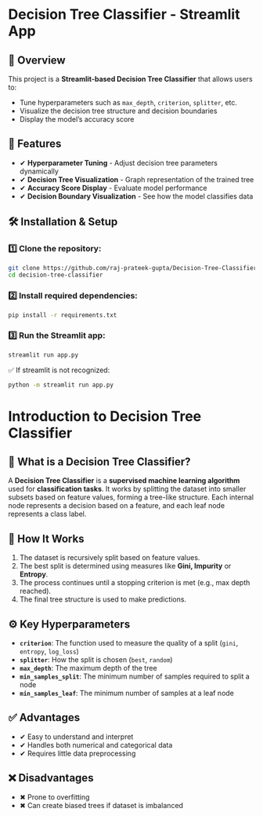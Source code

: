 # Decision Tree Classifier - Streamlit App

## 📌 Overview
This project is a **Streamlit-based Decision Tree Classifier** that allows users to:
- Tune hyperparameters such as `max_depth`, `criterion`, `splitter`, etc.
- Visualize the decision tree structure and decision boundaries
- Display the model’s accuracy score

## 🚀 Features
- ✔ **Hyperparameter Tuning** - Adjust decision tree parameters dynamically
- ✔ **Decision Tree Visualization** - Graph representation of the trained tree
- ✔ **Accuracy Score Display** - Evaluate model performance
- ✔ **Decision Boundary Visualization** - See how the model classifies data

## 🛠 Installation & Setup
### 1️⃣ Clone the repository:
```bash
git clone https://github.com/raj-prateek-gupta/Decision-Tree-Classifier
cd decision-tree-classifier
```
### 2️⃣ Install required dependencies:
```bash
pip install -r requirements.txt
```
### 3️⃣ Run the Streamlit app:
```bash
streamlit run app.py
```
✅ If streamlit is not recognized:
```bash
python -m streamlit run app.py
```


# Introduction to Decision Tree Classifier

## 📖 What is a Decision Tree Classifier?
A **Decision Tree Classifier** is a **supervised machine learning algorithm** used for **classification tasks**. It works by splitting the dataset into smaller subsets based on feature values, forming a tree-like structure. Each internal node represents a decision based on a feature, and each leaf node represents a class label.

## 🔹 How It Works
1. The dataset is recursively split based on feature values.
2. The best split is determined using measures like **Gini, Impurity** or **Entropy**.
3. The process continues until a stopping criterion is met (e.g., max depth reached).
4. The final tree structure is used to make predictions.

## ⚙ Key Hyperparameters
- **`criterion`**: The function used to measure the quality of a split (`gini`, `entropy`, `log_loss`)
- **`splitter`**: How the split is chosen (`best`, `random`)
- **`max_depth`**: The maximum depth of the tree
- **`min_samples_split`**: The minimum number of samples required to split a node
- **`min_samples_leaf`**: The minimum number of samples at a leaf node

## ✅ Advantages
- ✔ Easy to understand and interpret
- ✔ Handles both numerical and categorical data
- ✔ Requires little data preprocessing

## ❌ Disadvantages
- ✖ Prone to overfitting
- ✖ Can create biased trees if dataset is imbalanced









